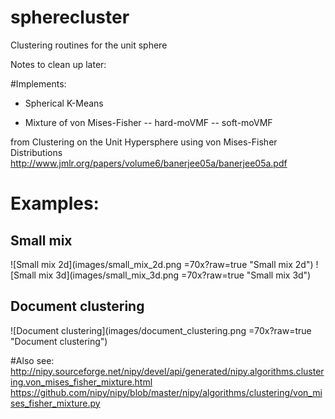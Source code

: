 # spherecluster
Clustering routines for the unit sphere

Notes to clean up later:

#Implements:

- Spherical K-Means

- Mixture of von Mises-Fisher
-- hard-moVMF
-- soft-moVMF

from
Clustering on the Unit Hypersphere using von Mises-Fisher Distributions
http://www.jmlr.org/papers/volume6/banerjee05a/banerjee05a.pdf

# Examples:

## Small mix

![Small mix 2d](images/small_mix_2d.png =70x?raw=true "Small mix 2d")
![Small mix 3d](images/small_mix_3d.png =70x?raw=true "Small mix 3d")

## Document clustering

![Document clustering](images/document_clustering.png =70x?raw=true "Document clustering")

#Also see:
http://nipy.sourceforge.net/nipy/devel/api/generated/nipy.algorithms.clustering.von_mises_fisher_mixture.html
https://github.com/nipy/nipy/blob/master/nipy/algorithms/clustering/von_mises_fisher_mixture.py